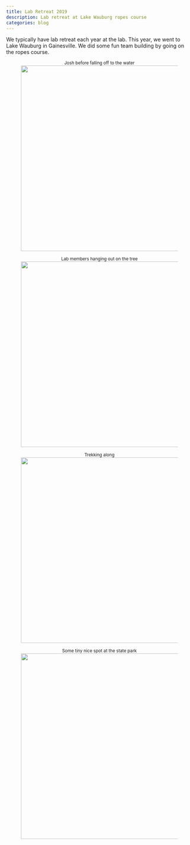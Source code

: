 ```yaml
---
title: Lab Retreat 2019
description: Lab retreat at Lake Wauburg ropes course
categories: blog
---
```


We typically have lab retreat each year at the lab. This year, we went to Lake Wauburg
in Gainesville. We did some fun team building by going on the ropes course. 

<figure><center>
  <sup>Josh before falling off to the water</sup>
  <img width="500" src="{{site.baseurl}}/images/post/lab_retreat_2016/1.jpg" data-action="zoom">
</center></figure>


<figure><center>
  <sup>Lab members hanging out on the tree</sup>
  <img width="500" src="{{site.baseurl}}/images/post/lab_retreat_2016/2.jpg" data-action="zoom">
</center></figure>

<figure><center>
  <sup>Trekking along</sup>
  <img width="500" src="{{site.baseurl}}/images/post/lab_retreat_2016/3.jpg" data-action="zoom">
</center></figure>

<figure><center>
  <sup>Some tiny nice spot at the state park</sup>
  <img width="500" src="{{site.baseurl}}/images/post/lab_retreat_2016/4.jpg" data-action="zoom">
</center></figure>
